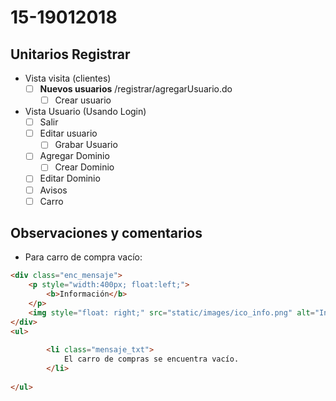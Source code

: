# 15-19012018

## Unitarios Registrar
- Vista visita (clientes)
	- [ ] **Nuevos usuarios** /registrar/agregarUsuario.do
	  	- [ ] Crear usuario

- Vista Usuario (Usando Login)
	- [ ] Salir
	- [ ] Editar usuario
		- [ ] Grabar Usuario
	- [ ] Agregar Dominio
		- [ ] Crear Dominio
	- [ ] Editar Dominio
	- [ ] Avisos
	- [ ] Carro

## Observaciones y comentarios

- Para carro de compra vacío:
```html			
<div class="enc_mensaje">
	<p style="width:400px; float:left;">					 
		<b>Información</b>
	</p>
	<img style="float: right;" src="static/images/ico_info.png" alt="Información"> 
</div>
<ul>
	
		<li class="mensaje_txt">						
			El carro de compras se encuentra vacío.
		</li>
	
</ul>
```